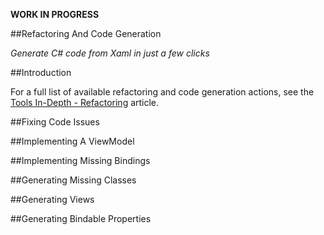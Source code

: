 **WORK IN PROGRESS**

##Refactoring And Code Generation

*Generate C# code from Xaml in just a few clicks*

##Introduction

For a full list of available refactoring and code generation actions, see the [Tools In-Depth - Refactoring](tools-in-depth/refactorings.md) article.

##Fixing Code Issues

##Implementing A ViewModel

##Implementing Missing Bindings

##Generating Missing Classes

##Generating Views

##Generating Bindable Properties
